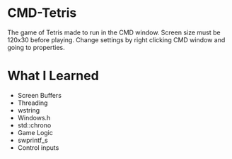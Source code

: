 # CMD-Tetris

The game of Tetris made to run in the CMD window. Screen size must be 120x30 before playing. Change settings by right clicking CMD window and going to properties.

# What I Learned

* Screen Buffers
* Threading
* wstring
* Windows.h
* std::chrono
* Game Logic
* swprintf_s
* Control inputs
